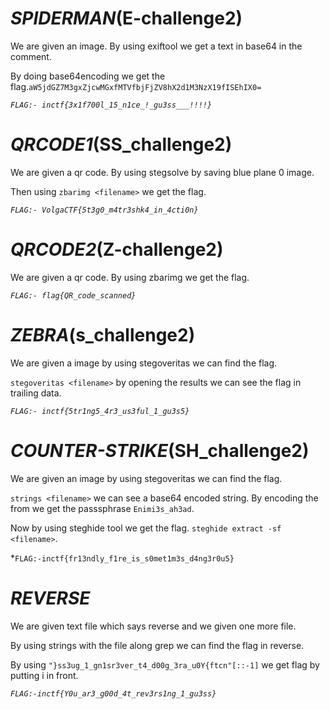 # *SPIDERMAN*(E-challenge2)

We are given an image. By using exiftool we get a text in base64 in the comment.

By doing base64encoding we get the flag.``aW5jdGZ7M3gxZjcwMGxfMTVfbjFjZV8hX2d1M3NzX19fISEhIX0=``

*```FLAG:- inctf{3x1f700l_15_n1ce_!_gu3ss___!!!!}```*

# *QRCODE1*(SS_challenge2)

We are given a qr code. By using stegsolve by saving blue plane 0 image.

Then using ```zbarimg <filename>``` we get the flag.

*```FLAG:- VolgaCTF{5t3g0_m4tr3shk4_in_4cti0n}```*

# *QRCODE2*(Z-challenge2)

We are given a qr code. By using zbarimg we get the flag.

*```FLAG:- flag{QR_code_scanned}```*

# *ZEBRA*(s_challenge2)

We are given a image by using stegoveritas we can find the flag.

```stegoveritas <filename>``` by opening the results we can see the flag in trailing data.

*```FLAG:- inctf{5tr1ng5_4r3_us3ful_1_gu3s5}```*

# *COUNTER-STRIKE*(SH_challenge2)

We are given an image by using stegoveritas we can find the flag.

```strings <filename>``` we can see a base64 encoded string. By encoding the from we get the passsphrase ```Enimi3s_ah3ad```.

Now by using steghide tool we get the flag. ```steghide extract -sf <filename>```.

*```FLAG:-inctf{fr13ndly_f1re_is_s0met1m3s_d4ng3r0u5}```

# *REVERSE*

We are given text file which says reverse and we given one more file.

By using strings with the file along grep we can find the flag in reverse.

By using ```"}ss3ug_1_gn1sr3ver_t4_d00g_3ra_u0Y{ftcn"[::-1]``` we get flag by putting i in front.

*```FLAG:-inctf{Y0u_ar3_g00d_4t_rev3rs1ng_1_gu3ss}```*

